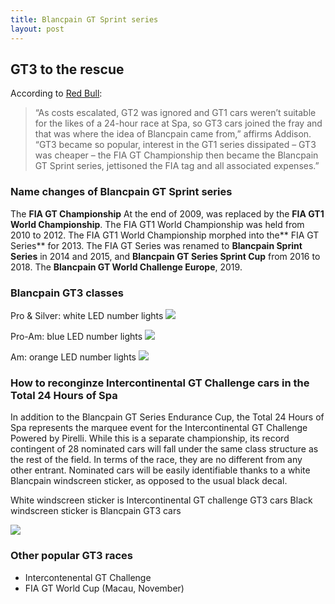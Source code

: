 ```yaml
---
title: Blancpain GT Sprint series
layout: post
---
```


## GT3 to the rescue

According to [Red Bull](https://www.redbull.com/sg-en/gt-racing-101-a-guide-for-the-perplexed):

> “As costs escalated, GT2 was ignored and GT1 cars weren’t suitable for the likes of a 24-hour race at Spa, so GT3 cars joined the fray and that was where the idea of Blancpain came from,” affirms Addison. “GT3 became so popular, interest in the GT1 series dissipated – GT3 was cheaper – the FIA GT Championship then became the Blancpain GT Sprint series, jettisoned the FIA tag and all associated expenses.”

### Name changes of Blancpain GT Sprint series

The **FIA GT Championship** At the end of 2009, was replaced by the **FIA GT1 World Championship**.
The FIA GT1 World Championship was held from 2010 to 2012. 
The FIA GT1 World Championship morphed into the** FIA GT Series** for 2013.
The FIA GT Series was renamed to **Blancpain Sprint Series** in 2014 and 2015, and **Blancpain GT Series Sprint Cup** from 2016 to 2018.
The **Blancpain GT World Challenge Europe**, 2019.

### Blancpain GT3 classes

Pro & Silver: white LED number lights
![](https://i.imgur.com/ayp6Ys4.jpg)

Pro-Am: blue LED number lights
![](https://i.imgur.com/Ltwf9iv.jpg)

Am: orange LED number lights
![](https://i.imgur.com/ymklhBj.jpg)


### How to reconginze Intercontinental GT Challenge cars in the Total 24 Hours of Spa

In addition to the Blancpain GT Series Endurance Cup, the Total 24 Hours of Spa represents the marquee event for the Intercontinental GT Challenge Powered by Pirelli. While this is a separate championship, its record contingent of 28 nominated cars will fall under the same class structure as the rest of the field. In terms of the race, they are no different from any other entrant. Nominated cars will be easily identifiable thanks to a white Blancpain windscreen sticker, as opposed to the usual black decal. 

White windscreen sticker is Intercontinental GT challenge GT3 cars
Black windscreen sticker is Blancpain GT3 cars

![](https://i.imgur.com/IJ19iZS.jpg)

### Other popular GT3 races

- Intercontenental GT Challenge
- FIA GT World Cup (Macau, November)